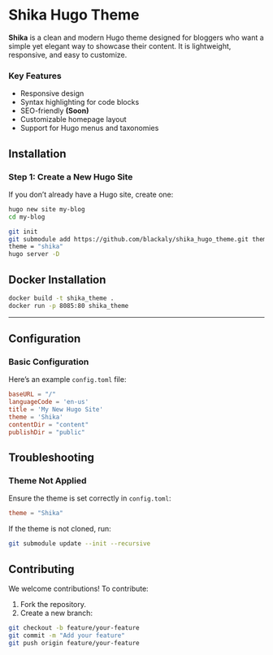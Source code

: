 # Shika Hugo Theme

**Shika** is a clean and modern Hugo theme designed for bloggers who want a simple yet elegant way to showcase their content. It is lightweight, responsive, and easy to customize.

### Key Features
- Responsive design
- Syntax highlighting for code blocks
- SEO-friendly **(Soon)**
- Customizable homepage layout
- Support for Hugo menus and taxonomies

## Installation

### Step 1: Create a New Hugo Site
If you don’t already have a Hugo site, create one:

```bash
hugo new site my-blog
cd my-blog

git init
git submodule add https://github.com/blackaly/shika_hugo_theme.git themes/shika
theme = "shika"
hugo server -D
```
## Docker Installation

```bash
docker build -t shika_theme .
docker run -p 8085:80 shika_theme
```


---

## Configuration

### Basic Configuration
Here’s an example `config.toml` file:
```toml
baseURL = "/"
languageCode = 'en-us'
title = 'My New Hugo Site'
theme = 'Shika'
contentDir = "content"
publishDir = "public"
```

## Troubleshooting

### Theme Not Applied
Ensure the theme is set correctly in `config.toml`:
```toml
theme = "Shika"
```
If the theme is not cloned, run:
```bash
git submodule update --init --recursive
```

## Contributing

We welcome contributions! To contribute:
1. Fork the repository.
2. Create a new branch:
```bash
git checkout -b feature/your-feature
git commit -m "Add your feature"
git push origin feature/your-feature
```